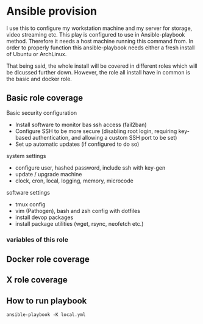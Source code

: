 # Ansible provision
I use this to configure my workstation machine and my server for storage, video streaming etc. This play is configured to use in Ansible-playbook method. Therefore it needs a host machine running this command from. In order to properly function this ansible-playbook needs either a fresh install of Ubuntu or ArchLinux.

That being said, the whole install will be covered in different roles which will be dicussed further down. However, the role all install have in common is the basic and docker role.

## Basic role coverage
Basic security configuration
- Install software to monitor bas ssh access (fail2ban)
- Configure SSH to be more secure (disabling root login, requiring key-based authentication, and allowing a custom SSH port to be set)
- Set up automatic updates (if configured to do so)

system settings
- configure user, hashed password, include ssh with key-gen
- update / upgrade machine
- clock, cron, local, logging, memory, microcode

software settings
- tmux config
- vim (Pathogen), bash and zsh config with dotfiles
- install devop packages
- install package utilities (wget, rsync, neofetch etc.)

### variables of this role

## Docker role coverage

## X role coverage

## How to run playbook
```
ansible-playbook -K local.yml
```


